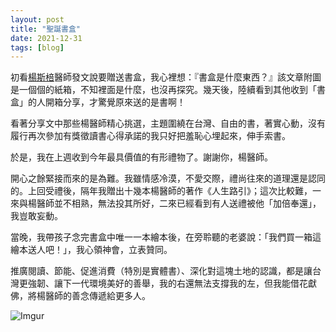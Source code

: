 ```yaml
---
layout: post
title: "聖誕書盒"
date: 2021-12-31
tags: [blog]
---
```


初看[楊斯棓](https://www.facebook.com/YangSzuPang)醫師發文說要贈送書盒，我心裡想：『書盒是什麼東西？』該文章附圖是一個個的紙箱，不知裡面是什麼，也沒再探究。幾天後，陸續看到其他收到「書盒」的人開箱分享，才驚覺原來送的是書啊！
 
看著分享文中那些楊醫師精心挑選，主題圍繞在台灣、自由的書，著實心動，沒有履行再次參加有獎徵讀書心得承諾的我只好把羞恥心埋起來，伸手索書。

<!--more-->

於是，我在上週收到今年最具價值的有形禮物了。謝謝你，楊醫師。

開心之餘緊接而來的是為難。我雖情感冷漠，不愛交際，禮尚往來的道理還是認同的。上回受禮後，隔年我贈出十幾本楊醫師的著作《人生路引》；這次比較難，一來與楊醫師並不相熟，無法投其所好，二來已經看到有人送禮被他「加倍奉還」，我豈敢妄動。

當晚，我帶孩子念完書盒中唯一一本繪本後，在旁聆聽的老婆說：「我們買一箱這繪本送人吧！」，我心領神會，立表贊同。

推廣閱讀、節能、促進消費（特別是實體書）、深化對這塊土地的認識，都是讓台灣更強韌、讓下一代環境美好的善舉，我的右還無法支撐我的左，但我能借花獻佛，將楊醫師的善念傳遞給更多人。

![Imgur](https://imgur.com/BvCdyN6.png)
